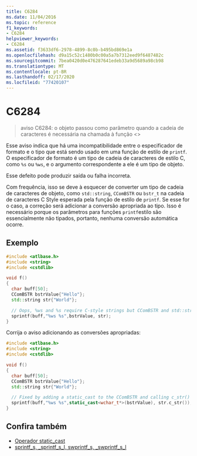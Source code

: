 ```yaml
---
title: C6284
ms.date: 11/04/2016
ms.topic: reference
f1_keywords:
- C6284
helpviewer_keywords:
- C6284
ms.assetid: f3633df6-2978-4899-8c0b-b495bd869e1a
ms.openlocfilehash: d9a15c52c1480b0c00a5a7b7312eed9f6487482c
ms.sourcegitcommit: 7bea0420d0e476287641edeb33a9d5689a98cb98
ms.translationtype: MT
ms.contentlocale: pt-BR
ms.lasthandoff: 02/17/2020
ms.locfileid: "77420107"
---
```

# <a name="c6284"></a>C6284

> aviso C6284: o objeto passou como parâmetro quando a cadeia de caracteres é necessária na chamada à função \<\>

Esse aviso indica que há uma incompatibilidade entre o especificador de formato e o tipo que está sendo usado em uma função de estilo de `printf`.  O especificador de formato é um tipo de cadeia de caracteres de estilo C, como `%s` ou `%ws`, e o argumento correspondente a ele é um tipo de objeto.

Esse defeito pode produzir saída ou falha incorreta.

Com frequência, isso se deve à esquecer de converter um tipo de cadeia de caracteres de objeto, como `std::string`, `CComBSTR` ou `bstr_t` na cadeia de caracteres C Style esperada pela função de estilo de `printf`.  Se esse for o caso, a correção será adicionar a conversão apropriada ao tipo.  Isso é necessário porque os parâmetros para funções `printf`estilo são essencialmente não tipados, portanto, nenhuma conversão automática ocorre.

## <a name="example"></a>Exemplo

```cpp
#include <atlbase.h>
#include <string>
#include <cstdlib>

void f()
{
  char buff[50];
  CComBSTR bstrValue{"Hello"};
  std::string str{"World"};

  // Oops, %ws and %s require C-style strings but CComBSTR and std::strings are being passed instead
  sprintf(buff,"%ws %s",bstrValue, str);
}
```

Corrija o aviso adicionando as conversões apropriadas:

```cpp
#include <atlbase.h>
#include <string>
#include <cstdlib>

void f()
{
  char buff[50];
  CComBSTR bstrValue{"Hello"};
  std::string str{"World"};

  // Fixed by adding a static_cast to the CComBSTR and calling c_str() on the std::string
  sprintf(buff,"%ws %s",static_cast<wchar_t*>(bstrValue), str.c_str());
}
```

## <a name="see-also"></a>Confira também

- [Operador static_cast](/cpp/cpp/static-cast-operator)
- [sprintf_s, _sprintf_s_l, swprintf_s, _swprintf_s_l](/cpp/c-runtime-library/reference/sprintf-s-sprintf-s-l-swprintf-s-swprintf-s-l)
